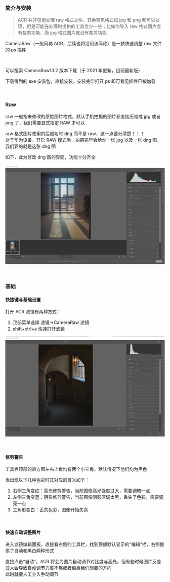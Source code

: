 ### 简介与安装

> ACR 并非仅能处理 raw 格式文件，其余常见格式如 jpg 和 png 都可以处理，但是可能在处理时提供的工具会少一些；比如你导入 raw 格式图片会有裁剪功能，而 jpg 格式图片就没有裁剪功能

CameraRaw（一般简称 ACR，后续也将沿用该简称）是一款快速调整 raw 文件的 ps 插件

<br>

可以搜索 CameraRaw13.2 版本下载（于 2021 年更新，目前最新版）

下载得到的 exe 安装包，直接安装，安装完毕打开 ps 即可看见插件已被加载

<br>

### Raw

raw 一般指未修改的原始图片格式，默认手机拍摄的图片都直接压缩成 jpg 或者 png 了，我们需要显式指定 RAW 才可以

raw 格式图片使用的后缀名时 dng 而不是 raw，这一点要分清楚！！！  
对于华为设备，开启 RAW 模式后，拍摄完毕会给你一张 jpg 以及一张 dng 图，我们要的就是这张 dng 图

如下，此为修改 dng 图的界面，功能十分齐全

![](../imgs/ps/ACR/ac3.png)

<br>

### 基础

#### 快捷键与基础设置

打开 ACR 滤镜有两种方式：

1. 顶部菜单选择 滤镜->CameraRaw 滤镜
2. shift+ctrl+a 快速打开滤镜

![](../imgs/ps/ACR/ac1.png)

<br>

#### 修剪警告

工具栏顶部的直方图左右上角均有两个小三角，默认情况下他们均为黑色

当出现以下几种色彩时其对应的含义如下：

1. 右侧三角变红：高光修剪警告，当前图像高光强度过大，需要调暗一点
2. 左侧三角变蓝：阴影修剪警告，当前图像阴影区域太黑，丢失了色彩，需要调亮一点
3. 三角形变白：丢失色彩，图像开始失真

<br>

#### 快速自动调整图片

进入滤镜编辑面板，直接看右侧的工具栏，找到顶部默认显示的“编辑”栏，右侧提供了自动和黑白两种形式

直接点击“自动”，ACR 将会为图片自动调节对比度与高光，但有些时候图片反差过大会导致自动调节力度不够或者偏离我们想要的方向  
此时就要人工介入手动调节

<br>
